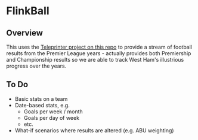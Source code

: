 # FlinkBall

## Overview
This uses the [Teleprinter project on this repo](https://github.com/sih/teleprinter) to provide a stream of football results from the Premier League years - actually provides both Premiership and Championship results so we are able to track West Ham's illustrious progress over the years.

## To Do
- Basic stats on a team
- Date-based stats, e.g.
  - Goals per week / month
  - Goals per day of week
  - etc.   
-  What-if scenarios where results are altered (e.g. ABU weighting)

